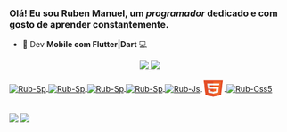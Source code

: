 ### Olá! Eu sou Ruben Manuel, um *programador* dedicado e com gosto de aprender constantemente.

- 🌱 Dev **Mobile com Flutter|Dart** 💻

<div align="center">
  <a href="https://github.com/RubenManuel24">
  <img height="180em" src="https://github-readme-stats.vercel.app/api?username=RubenManuel24&show_icons=false&theme=dark&include_all_commits=true&count_public=true"/>
  <img height="180em" src="https://github-readme-stats.vercel.app/api/top-langs/?username=RubenManuel24&layout=compact&langs_count=5&theme=dark"/>
</div>
  
  <div style="display: inline_block"><br>
   <img align="center" alt="Rub-Sp" height="30" width="40" src="https://cdn.jsdelivr.net/gh/devicons/devicon/icons/flutter/flutter-original.svg">
   <img align="center" alt="Rub-Sp" height="30" width="40" src="https://cdn.jsdelivr.net/gh/devicons/devicon/icons/dart/dart-original.svg">
   <img align="center" alt="Rub-Sp" height="30" width="40" src="https://cdn.jsdelivr.net/gh/devicons/devicon/icons/java/java-original.svg">
   <img align="center" alt="Rub-Sp" height="30" width="40" src="https://cdn.jsdelivr.net/gh/devicons/devicon/icons/mysql/mysql-original.svg">
   <img align="center" alt="Rub-Js" height="30" width="40" src="https://cdn.jsdelivr.net/gh/devicons/devicon/icons/sqlite/sqlite-original.svg">
   <img align="center" alt="Rub-HTML5" height="30" width="40" src="https://raw.githubusercontent.com/devicons/devicon/master/icons/html5/html5-original.svg">
   <img align="center" alt="Rub-Css5" height="30" width="40" src="https://cdn.jsdelivr.net/gh/devicons/devicon/icons/css3/css3-original.svg">
</div>
  
##
  
  <div> 
  <a href="https://www.linkedin.com/in/ruben-manuel-22a412218" target="_blank"><img src="https://img.shields.io/badge/LinkedIn-0077B5?style=for-the-badge&logo=linkedin&logoColor=white" target="_blank"></a>
 	<a href="https://www.facebook.com/estasarmadoemespertone" target="_blank"><img src="https://img.shields.io/badge/Facebook-1877F2?style=for-the-badge&logo=facebook&logoColor=white" target="_blank"></a>
    </div>
